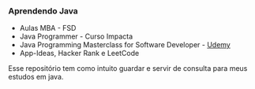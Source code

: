 ### Aprendendo Java
* Aulas MBA -  FSD
* Java Programmer - Curso Impacta
* Java Programming Masterclass for Software Developer - [Udemy](https://www.udemy.com/course/java-the-complete-java-developer-course/)
* App-Ideas, Hacker Rank e LeetCode

Esse repositório tem como intuito guardar e servir de consulta para meus estudos em java.